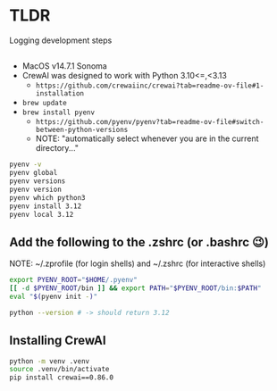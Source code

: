 # TLDR

Logging development steps

##

-  MacOS v14.7.1 Sonoma
- CrewAI was designed to work with Python 3.10<=,<3.13
  - `https://github.com/crewaiinc/crewai?tab=readme-ov-file#1-installation`
- `brew update`
- `brew install pyenv`
  - `https://github.com/pyenv/pyenv?tab=readme-ov-file#switch-between-python-versions`
  - NOTE: "automatically select whenever you are in the current directory..."
  
```sh
pyenv -v
pyenv global
pyenv versions
pyenv version
pyenv which python3
pyenv install 3.12
pyenv local 3.12
```

## Add the following to the .zshrc (or .bashrc 😉)
NOTE: ~/.zprofile (for login shells) and ~/.zshrc (for interactive shells)

```sh -  in the .zshrc
export PYENV_ROOT="$HOME/.pyenv"
[[ -d $PYENV_ROOT/bin ]] && export PATH="$PYENV_ROOT/bin:$PATH"
eval "$(pyenv init -)"
```

```sh
python --version # -> should return 3.12
```

## Installing CrewAI

```sh
python -m venv .venv
source .venv/bin/activate
pip install crewai==0.86.0
```
